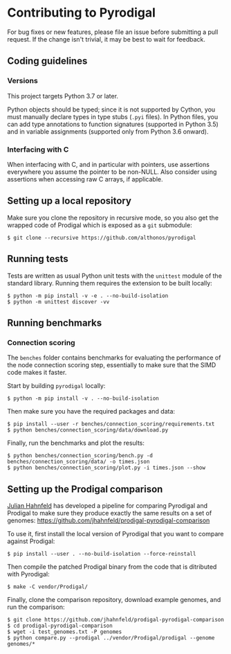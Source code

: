 # Contributing to Pyrodigal

For bug fixes or new features, please file an issue before submitting a
pull request. If the change isn't trivial, it may be best to wait for
feedback.

## Coding guidelines

### Versions

This project targets Python 3.7 or later.

Python objects should be typed; since it is not supported by Cython,
you must manually declare types in type stubs (`.pyi` files). In Python
files, you can add type annotations to function signatures (supported in
Python 3.5) and in variable assignments (supported only from Python
3.6 onward).

### Interfacing with C

When interfacing with C, and in particular with pointers, use assertions
everywhere you assume the pointer to be non-NULL. Also consider using
assertions when accessing raw C arrays, if applicable.

## Setting up a local repository

Make sure you clone the repository in recursive mode, so you also get the
wrapped code of Prodigal which is exposed as a ``git`` submodule:

```console
$ git clone --recursive https://github.com/althonos/pyrodigal
```

## Running tests

Tests are written as usual Python unit tests with the `unittest` module of
the standard library. Running them requires the extension to be built
locally:

```console
$ python -m pip install -v -e . --no-build-isolation
$ python -m unittest discover -vv
```

## Running benchmarks

### Connection scoring

The `benches` folder contains benchmarks for evaluating the performance of
the node connection scoring step, essentially to make sure that the SIMD
code makes it faster.

Start by building `pyrodigal` locally:
```console
$ python -m pip install -v . --no-build-isolation
```

Then make sure you have the required packages and data:
```console
$ pip install --user -r benches/connection_scoring/requirements.txt
$ python benches/connection_scoring/data/download.py
```

Finally, run the benchmarks and plot the results:
```console
$ python benches/connection_scoring/bench.py -d benches/connection_scoring/data/ -o times.json
$ python benches/connection_scoring/plot.py -i times.json --show
```

## Setting up the Prodigal comparison

[Julian Hahnfeld](https://github.com/jhahnfeld) has developed a pipeline for
comparing Pyrodigal and Prodigal to make sure they produce exactly the
same results on a set of genomes: https://github.com/jhahnfeld/prodigal-pyrodigal-comparison

To use it, first install the local version of Pyrodigal that you want to compare against
Prodigal:
```console
$ pip install --user . --no-build-isolation --force-reinstall
```

Then compile the patched Prodigal binary from the code that is
ditributed with Pyrodigal:
```console
$ make -C vendor/Prodigal/
```

Finally, clone the comparison repository, download example genomes, and run
the comparison:
```console
$ git clone https://github.com/jhahnfeld/prodigal-pyrodigal-comparison
$ cd prodigal-pyrodigal-comparison
$ wget -i test_genomes.txt -P genomes
$ python compare.py --prodigal ../vendor/Prodigal/prodigal --genome genomes/*
```
